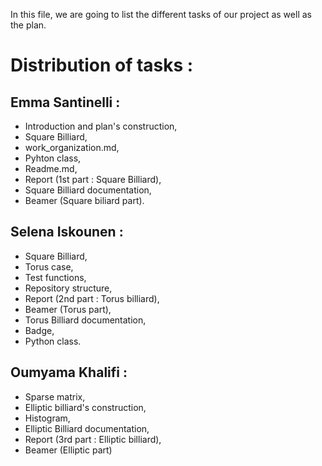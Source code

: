 In this file, we are going to list the different tasks of our project as well as the plan.
 

# Distribution of tasks :

## Emma Santinelli : 
 * Introduction and plan's construction,                                                                                       
 * Square Billiard,
 * work_organization.md,                                                                                                       
 * Pyhton class,                   
 * Readme.md,
 * Report (1st part : Square Billiard),
 * Square Billiard documentation,
 * Beamer (Square biliard part).     
                

## Selena Iskounen :                                                                                                           
* Square Billiard,                                                                                                             
* Torus case,                                                                                                                 
* Test functions,                                                                                                               
* Repository structure,   
* Report (2nd part : Torus billiard),
* Beamer (Torus part),   
* Torus Billiard documentation,
* Badge,              
* Python class.

 
## Oumyama Khalifi :                                                          
* Sparse matrix,
* Elliptic billiard's construction, 
* Histogram,
* Elliptic Billiard documentation,
* Report (3rd part : Elliptic billiard),
* Beamer (Elliptic part)

